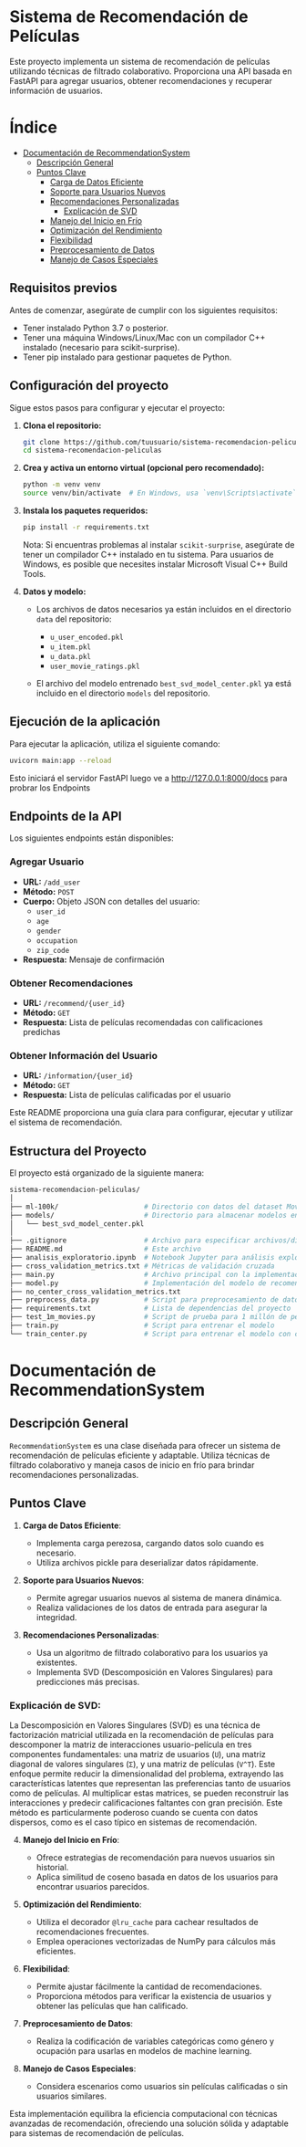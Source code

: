 # Sistema de Recomendación de Películas

Este proyecto implementa un sistema de recomendación de películas utilizando técnicas de filtrado colaborativo. Proporciona una API basada en FastAPI para agregar usuarios, obtener recomendaciones y recuperar información de usuarios.

# Índice

- [Documentación de RecommendationSystem](#documentación-de-recommendationsystem)
  - [Descripción General](#descripción-general)
  - [Puntos Clave](#puntos-clave)
    - [Carga de Datos Eficiente](#carga-de-datos-eficiente)
    - [Soporte para Usuarios Nuevos](#soporte-para-usuarios-nuevos)
    - [Recomendaciones Personalizadas](#recomendaciones-personalizadas)
      - [Explicación de SVD](#explicación-de-svd)
    - [Manejo del Inicio en Frío](#manejo-del-inicio-en-frío)
    - [Optimización del Rendimiento](#optimización-del-rendimiento)
    - [Flexibilidad](#flexibilidad)
    - [Preprocesamiento de Datos](#preprocesamiento-de-datos)
    - [Manejo de Casos Especiales](#manejo-de-casos-especiales)

## Requisitos previos

Antes de comenzar, asegúrate de cumplir con los siguientes requisitos:

- Tener instalado Python 3.7 o posterior.
- Tener una máquina Windows/Linux/Mac con un compilador C++ instalado (necesario para scikit-surprise).
- Tener pip instalado para gestionar paquetes de Python.

## Configuración del proyecto

Sigue estos pasos para configurar y ejecutar el proyecto:

1. **Clona el repositorio:**

    ```bash
    git clone https://github.com/tuusuario/sistema-recomendacion-peliculas.git
    cd sistema-recomendacion-peliculas
    ```

2. **Crea y activa un entorno virtual (opcional pero recomendado):**

    ```bash
    python -m venv venv
    source venv/bin/activate  # En Windows, usa `venv\Scripts\activate`
    ```

3. **Instala los paquetes requeridos:**

    ```bash
    pip install -r requirements.txt
    ```

    Nota: Si encuentras problemas al instalar `scikit-surprise`, asegúrate de tener un compilador C++ instalado en tu sistema. Para usuarios de Windows, es posible que necesites instalar Microsoft Visual C++ Build Tools.

4. **Datos y modelo:**

    - Los archivos de datos necesarios ya están incluidos en el directorio `data` del repositorio:
      - `u_user_encoded.pkl`
      - `u_item.pkl`
      - `u_data.pkl`
      - `user_movie_ratings.pkl`

    - El archivo del modelo entrenado `best_svd_model_center.pkl` ya está incluido en el directorio `models` del repositorio.

## Ejecución de la aplicación

Para ejecutar la aplicación, utiliza el siguiente comando:

 ```bash
uvicorn main:app --reload
```
Esto iniciará el servidor FastAPI luego ve a http://127.0.0.1:8000/docs para probrar los Endpoints

## Endpoints de la API

Los siguientes endpoints están disponibles:

### Agregar Usuario

- **URL:** `/add_user`
- **Método:** `POST`
- **Cuerpo:** Objeto JSON con detalles del usuario:
  - `user_id`
  - `age`
  - `gender`
  - `occupation`
  - `zip_code`
- **Respuesta:** Mensaje de confirmación

### Obtener Recomendaciones

- **URL:** `/recommend/{user_id}`
- **Método:** `GET`
- **Respuesta:** Lista de películas recomendadas con calificaciones predichas

### Obtener Información del Usuario

- **URL:** `/information/{user_id}`
- **Método:** `GET`
- **Respuesta:** Lista de películas calificadas por el usuario



Este README proporciona una guía clara para configurar, ejecutar y utilizar el sistema de recomendación.

## Estructura del Proyecto

El proyecto está organizado de la siguiente manera:

```bash
sistema-recomendacion-peliculas/
│
├── ml-100k/                     # Directorio con datos del dataset MovieLens 100K
├── models/                      # Directorio para almacenar modelos entrenados
│   └── best_svd_model_center.pkl
│
├── .gitignore                   # Archivo para especificar archivos/directorios ignorados por Git
├── README.md                    # Este archivo
├── analisis_exploratorio.ipynb  # Notebook Jupyter para análisis exploratorio de datos
├── cross_validation_metrics.txt # Métricas de validación cruzada
├── main.py                      # Archivo principal con la implementación de la API FastAPI
├── model.py                     # Implementación del modelo de recomendación
├── no_center_cross_validation_metrics.txt
├── preprocess_data.py           # Script para preprocesamiento de datos
├── requirements.txt             # Lista de dependencias del proyecto
├── test_1m_movies.py            # Script de prueba para 1 millón de películas
├── train.py                     # Script para entrenar el modelo
└── train_center.py              # Script para entrenar el modelo con centralización

```
# Documentación de RecommendationSystem

## Descripción General
`RecommendationSystem` es una clase diseñada para ofrecer un sistema de recomendación de películas eficiente y adaptable. Utiliza técnicas de filtrado colaborativo y maneja casos de inicio en frío para brindar recomendaciones personalizadas.

## Puntos Clave

1. **Carga de Datos Eficiente**:
   - Implementa carga perezosa, cargando datos solo cuando es necesario.
   - Utiliza archivos pickle para deserializar datos rápidamente.

2. **Soporte para Usuarios Nuevos**:
   - Permite agregar usuarios nuevos al sistema de manera dinámica.
   - Realiza validaciones de los datos de entrada para asegurar la integridad.

3. **Recomendaciones Personalizadas**:
   - Usa un algoritmo de filtrado colaborativo para los usuarios ya existentes.
   - Implementa SVD (Descomposición en Valores Singulares) para predicciones más precisas.

### Explicación de SVD:
La Descomposición en Valores Singulares (SVD) es una técnica de factorización matricial utilizada en la recomendación de películas para descomponer la matriz de interacciones usuario-película en tres componentes fundamentales: una matriz de usuarios (`U`), una matriz diagonal de valores singulares (`Σ`), y una matriz de películas (`V^T`). Este enfoque permite reducir la dimensionalidad del problema, extrayendo las características latentes que representan las preferencias tanto de usuarios como de películas. Al multiplicar estas matrices, se pueden reconstruir las interacciones y predecir calificaciones faltantes con gran precisión. Este método es particularmente poderoso cuando se cuenta con datos dispersos, como es el caso típico en sistemas de recomendación.

4. **Manejo del Inicio en Frío**:
   - Ofrece estrategias de recomendación para nuevos usuarios sin historial.
   - Aplica similitud de coseno basada en datos de los usuarios para encontrar usuarios parecidos.

5. **Optimización del Rendimiento**:
   - Utiliza el decorador `@lru_cache` para cachear resultados de recomendaciones frecuentes.
   - Emplea operaciones vectorizadas de NumPy para cálculos más eficientes.

6. **Flexibilidad**:
   - Permite ajustar fácilmente la cantidad de recomendaciones.
   - Proporciona métodos para verificar la existencia de usuarios y obtener las películas que han calificado.

7. **Preprocesamiento de Datos**:
   - Realiza la codificación de variables categóricas como género y ocupación para usarlas en modelos de machine learning.

8. **Manejo de Casos Especiales**:
   - Considera escenarios como usuarios sin películas calificadas o sin usuarios similares.

Esta implementación equilibra la eficiencia computacional con técnicas avanzadas de recomendación, ofreciendo una solución sólida y adaptable para sistemas de recomendación de películas.
